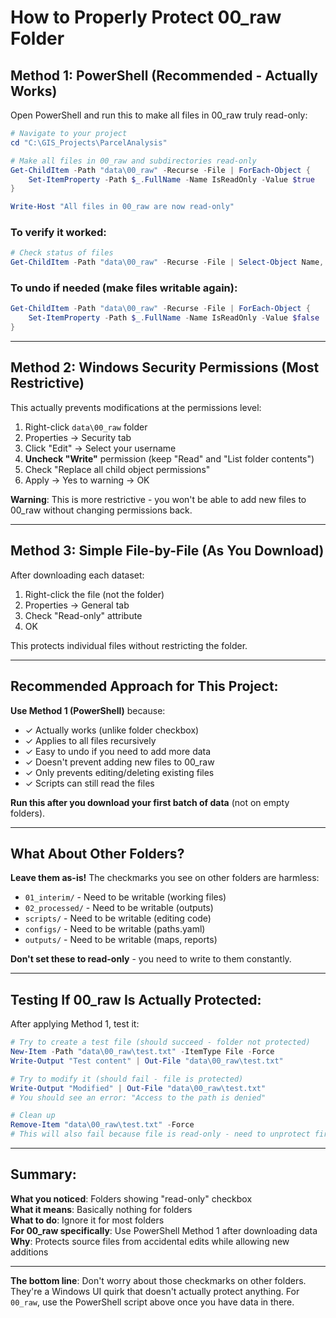 # How to Properly Protect 00_raw Folder

## Method 1: PowerShell (Recommended - Actually Works)

Open PowerShell and run this to make all files in 00_raw truly read-only:

```powershell
# Navigate to your project
cd "C:\GIS_Projects\ParcelAnalysis"

# Make all files in 00_raw and subdirectories read-only
Get-ChildItem -Path "data\00_raw" -Recurse -File | ForEach-Object {
    Set-ItemProperty -Path $_.FullName -Name IsReadOnly -Value $true
}

Write-Host "All files in 00_raw are now read-only"
```

### To verify it worked:
```powershell
# Check status of files
Get-ChildItem -Path "data\00_raw" -Recurse -File | Select-Object Name, IsReadOnly | Format-Table
```

### To undo if needed (make files writable again):
```powershell
Get-ChildItem -Path "data\00_raw" -Recurse -File | ForEach-Object {
    Set-ItemProperty -Path $_.FullName -Name IsReadOnly -Value $false
}
```

---

## Method 2: Windows Security Permissions (Most Restrictive)

This actually prevents modifications at the permissions level:

1. Right-click `data\00_raw` folder
2. Properties → Security tab
3. Click "Edit" → Select your username
4. **Uncheck "Write"** permission (keep "Read" and "List folder contents")
5. Check "Replace all child object permissions"
6. Apply → Yes to warning → OK

**Warning**: This is more restrictive - you won't be able to add new files to 00_raw without changing permissions back.

---

## Method 3: Simple File-by-File (As You Download)

After downloading each dataset:

1. Right-click the file (not the folder)
2. Properties → General tab
3. Check "Read-only" attribute
4. OK

This protects individual files without restricting the folder.

---

## Recommended Approach for This Project:

**Use Method 1 (PowerShell)** because:
- ✓ Actually works (unlike folder checkbox)
- ✓ Applies to all files recursively
- ✓ Easy to undo if you need to add more data
- ✓ Doesn't prevent adding new files to 00_raw
- ✓ Only prevents editing/deleting existing files
- ✓ Scripts can still read the files

**Run this after you download your first batch of data** (not on empty folders).

---

## What About Other Folders?

**Leave them as-is!** The checkmarks you see on other folders are harmless:

- `01_interim/` - Need to be writable (working files)
- `02_processed/` - Need to be writable (outputs)
- `scripts/` - Need to be writable (editing code)
- `configs/` - Need to be writable (paths.yaml)
- `outputs/` - Need to be writable (maps, reports)

**Don't set these to read-only** - you need to write to them constantly.

---

## Testing If 00_raw Is Actually Protected:

After applying Method 1, test it:

```powershell
# Try to create a test file (should succeed - folder not protected)
New-Item -Path "data\00_raw\test.txt" -ItemType File -Force
Write-Output "Test content" | Out-File "data\00_raw\test.txt"

# Try to modify it (should fail - file is protected)
Write-Output "Modified" | Out-File "data\00_raw\test.txt"
# You should see an error: "Access to the path is denied"

# Clean up
Remove-Item "data\00_raw\test.txt" -Force
# This will also fail because file is read-only - need to unprotect first
```

---

## Summary:

**What you noticed**: Folders showing "read-only" checkbox  
**What it means**: Basically nothing for folders  
**What to do**: Ignore it for most folders  
**For 00_raw specifically**: Use PowerShell Method 1 after downloading data  
**Why**: Protects source files from accidental edits while allowing new additions

---

**The bottom line**: Don't worry about those checkmarks on other folders. They're a Windows UI quirk that doesn't actually protect anything. For `00_raw`, use the PowerShell script above once you have data in there.
